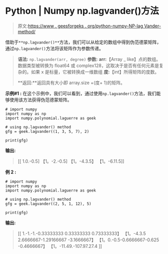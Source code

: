 # Python | Numpy np.lagvander()方法

> 原文:[https://www . geesforgeks . org/python-numpy-NP-lag Vander-method/](https://www.geeksforgeeks.org/python-numpy-np-lagvander-method/)

借助于`**np.lagvander()**`方法，我们可以从给定的数组中得到伪范德蒙矩阵，通过`np.lagvander()`方法将该矩阵作为参数传递。

> **语法:** `np.lagvander(arr, degree)`
> **参数:**
> **arr:**【Array _ like】点的数组。数据类型被转换为 float64 或 complex128，这取决于是否有任何元素是复杂的。如果 x 是标量，它被转换成一维数组
> **度:**【int】所得矩阵的度数。
> 
> **返回:**返回具有大小即 array.size +(度+ 1)的矩阵。

**示例#1 :**
在这个示例中，我们可以看到，通过使用`np.lagvander()`方法，我们能够使用该方法获得伪范德蒙矩阵。

```
# import numpy
import numpy as np
import numpy.polynomial.laguerre as geek

# using np.lagvander() method
gfg = geek.lagvander((1, 3, 5, 7), 2)

print(gfg)
```

**输出:**

> [[ 1.0.-0.5]
> 【1。-2.-0.5]
> 【1。-4.3.5】
> 【1。-6.11.5]]

**例 2 :**

```
# import numpy
import numpy as np
import numpy.polynomial.laguerre as geek

# using np.lagvander() method
gfg = geek.lagvander((2, 5, 1, 12), 5)

print(gfg)
```

**输出:**

> [[ 1.-1.-1.-0.33333333 0.33333333
> 0.73333333】
> 【1。-4.3.5 2.6666667-1.29166667
> -3.1666667】
> 【1。0.-0.5-0.6666667-0.625
> -0.4666667】
> 【1。-11.49.-107.97.27.4 ]]